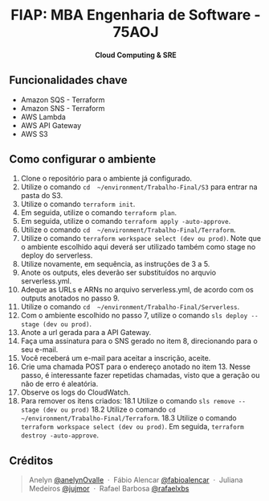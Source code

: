 <h1 align="center"> 
  <br>FIAP:  MBA Engenharia de Software - 75AOJ
  <br>
</h1>

<h4 align="center">Cloud Computing & SRE</h4>

## Funcionalidades chave

* Amazon SQS - Terraform
* Amazon SNS - Terraform
* AWS Lambda
* AWS API Gateway
* AWS S3

## Como configurar o ambiente

1. Clone o repositório para o ambiente já configurado.
2. Utilize o comando ```cd  ~/environment/Trabalho-Final/S3``` para entrar na pasta do S3.
3. Utilize o comando ```terraform init```.
4. Em seguida, utilize o comando ```terraform plan```.
5. Em seguida, utilize o comando ```terraform apply -auto-approve```.
6. Utilize o comando ```cd  ~/environment/Trabalho-Final/Terraform```.
7. Utilize o comando ```terraform workspace select (dev ou prod)```. Note que o ambiente escolhido aqui deverá ser utilizado também como stage no deploy do serverless.
8. Utilize novamente, em sequência, as instruções de 3 a 5.
9. Anote os outputs, eles deverão ser substituídos no arquvio serverless.yml.
10. Adeque as URLs e ARNs no arquivo serverless.yml, de acordo com os outputs anotados no passo 9.
11. Utilize o comando ```cd  ~/environment/Trabalho-Final/Serverless```.
12. Com o ambiente escolhido no passo 7, utilize o comando ```sls deploy --stage (dev ou prod)```.
13. Anote a url gerada para a API Gateway.
14. Faça uma assinatura para o SNS gerado no item 8, direcionando para o seu e-mail.
15. Você receberá um e-mail para aceitar a inscrição, aceite.
16. Crie uma chamada POST para o endereço anotado no item 13. Nesse passo, é interessante fazer repetidas chamadas, visto que a geração ou não de erro é aleatória.
17. Observe os logs do CloudWatch.
18. Para remover os itens criados:
  18.1 Utilize o comando ```sls remove --stage (dev ou prod)```
  18.2 Utilize o comando ```cd  ~/environment/Trabalho-Final/Terraform```.
  18.3 Utilize o comando ```terraform workspace select (dev ou prod)```. Em seguida, ```terraform destroy -auto-approve```.

## Créditos

> Anelyn [@anelynOvalle](https://github.com/anelynOvalle) &nbsp;&middot;&nbsp;
> Fábio Alencar [@fabioalencar](https://github.com/fabioalencar) &nbsp;&middot;&nbsp;
> Juliana Medeiros [@jujmor](https://github.com/jujmor) &nbsp;&middot;&nbsp;
> Rafael Barbosa [@rafaelxbs](https://github.com/rafaelxbs)
